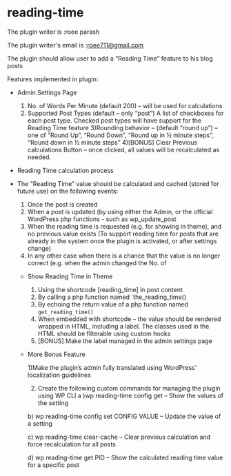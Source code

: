 # reading-time
The plugin writer is :roee parash

The plugin writer's email is :roee711@gmail.com

The plugin should allow user to add a “Reading Time” feature to his blog  posts

Features implemented in plugin:

* Admin Settings Page
    1) No. of Words Per Minute (default 200) – will be used for calculations
    2) Supported Post Types (default – only “post”)
       A list of checkboxes for each post type. Checked post types will have support for 
       the Reading Time feature
    3)Rounding behavior – (default “round up”) – one of “Round Up”, “Round Down”, 
    “Round up in ½ minute steps”, “Round down in ½ minute steps”
    4)[BONUS] Clear Previous calculations Button – once clicked, all values will be 
    recalculated as needed.

* Reading Time calculation process
* The ”Reading Time” value should be calculated and cached (stored for future use) on the following events:
    1) Once the post is created
    2) When a post is updated (by using either the Admin, or the official WordPress php functions - such as wp_update_post
    3) When the reading time is requested (e.g. for showing in theme), and no previous value exists (To support reading time for posts that are already in the system once the            plugin is activated, or after settings change)
    4) In any other case when there is a chance that the value is no longer correct (e.g. when the admin changed the No. of
  
  * Show Reading Time in Theme
      1) Using the shortcode [reading_time] in post content
      2) By calling a php function named `the_reading_time()
      3) By echoing the return value of a php function named `get_reading_time()`
      5) When embedded with shortcode – the value should be rendered wrapped in
          HTML, including a label. The classes used in the HTML should be filterable 
          using custom hooks
      5) [BONUS] Make the label managed in the admin settings page

  * More Bonus Feature
  
     1)Make the plugin’s admin fully translated using WordPress’ localization 
      guidelines
      
    2) Create the following custom commands for managing the plugin using WP CLI
      a )wp reading-time config get – Show the values of the setting
      
      b) wp reading-time config set CONFIG VALUE – Update the value of a setting
      
      c)  wp reading-time clear-cache – Clear previous calculation and force 
recalculation for all posts

    d) wp reading-time get PID – Show the calculated reading time value for a 
specific post


   
